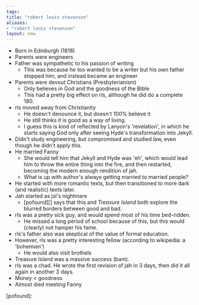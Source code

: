 ```yaml
---
tags: 
title: "robert louis stevenson"
aliases:
- "robert louis stevenson"
layout: new
---
```


- Born in Edinburgh (1818)
- Parents were engineers
- Father was sympathetic to his passion of writing
    - This was because he too wanted to be a writer but his own father stopped him, and instead became an engineer
- Parents were devout Christians (Presbyterianism)
    - Only believes in God and the goodness of the Bible
    - This had a pretty big effect on rls, although he did do a complete 180.
- rls moved away from Christianity
    - He doesn't denounce it, but doesn't 100% believe it
    - He still thinks it is good as a way of living.
    - I guess this is kind of reflected by Lanyon's 'revelation', in which he starts saying God only after seeing Hyde's transformation into Jekyll.
- Didn't study engineering, but compromised and studied law, even though he didn't apply this.
- He married Fanny
    - She would tell him that Jekyll and Hyde was 'eh', which would lead him to throw the entire thing into the fire, and then restarted, becoming the modern enough rendition of jah.
    - What is up with author's always getting married to married people?
- He started with more romantic texts, but then transitioned to more dark (and realistic) texts later.
- Jah started as jsl's nightmare
    - [pofound][] says that this and *Treasure Island* both explore the blurred borders between good and bad.
- rls was a pretty sick guy, and would spend most of his time bed-ridden.
    - He missed a long period of school because of this, but this would (clearly) not hamper his fame.
- rls's father also was skeptical of the value of formal education.
- However, rls was a pretty interesting fellow (according to wikipedia: a 'bohemian')
    - He would also visit brothels
- Treasure Island was a massive success (bam).
- rls was a chad. He wrote the first revision of jah in 3 days, then did it all again in another 3 days.
- Money < goodness
- Almost died meeting Fanny

[pofound]: 
